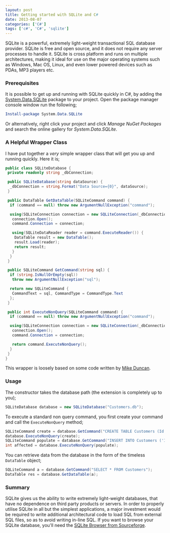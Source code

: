 ```yaml
---
layout: post
title: Getting started with SQLite and C#
date: 2013-08-07
categories: ['C#']
tags: ['c#', 'C#', 'sqlite']
---
```


SQLite is a powerful, extremely light-weight transactional SQL database provider. SQLite is free and open source, and it does not require any server processes to handle it. SQLite is cross platform and runs on multiple architectures, making it ideal for use on the major operating systems such as Windows, Mac OS, Linux, and even lower powered devices such as PDAs, MP3 players etc.

### **Prerequisites**

It is possible to get up and running with SQLite quickly in C#, by adding the [System.Data.SQLite](http://www.nuget.org/packages/System.Data.SQLite 'System.Data.SQLite') package to your project. Open the package manager console window run the following;

```powershell
Install-package System.Data.SQLite
```

Or alternatively, right click your project and click _Manage NuGet Packages_ and search the online gallery for _System.Data.SQLite_.

### **A Helpful Wrapper Class**

I have put together a _very_ simple wrapper class that will get you up and running quickly. Here it is;

```csharp
public class SQLiteDatabase {
 private readonly string _dbConnection;

 public SQLiteDatabase(string dataSource) {
  _dbConnection = string.Format("Data Source={0}", dataSource);
 }

 public DataTable GetDataTable(SQLiteCommand command) {
  if (command == null) throw new ArgumentNullException("command");

  using(SQLiteConnection connection = new SQLiteConnection(_dbConnection)) {
   connection.Open();
   command.Connection = connection;

   using(SQLiteDataReader reader = command.ExecuteReader()) {
    DataTable result = new DataTable();
    result.Load(reader);
    return result;
   }
  }
 }

 public SQLiteCommand GetCommand(string sql) {
  if (string.IsNullOrEmpty(sql))
   throw new ArgumentNullException("sql");

  return new SQLiteCommand {
   CommandText = sql, CommandType = CommandType.Text
  };
 }

 public int ExecuteNonQuery(SQLiteCommand command) {
  if (command == null) throw new ArgumentNullException("command");

  using(SQLiteConnection connection = new SQLiteConnection(_dbConnection)) {
   connection.Open();
   command.Connection = connection;

   return command.ExecuteNonQuery();
  }
 }
}
```

This wrapper is loosely based on some code written by [Mike Duncan](http://www.mikeduncan.com/ 'Mike Duncan').

### **Usage**

The constructor takes the database path (the extension is completely up to you);

```csharp
SQLiteDatabase database = new SQLiteDatabase("Customers.db");
```

To execute a standard non query command, you first create your command and call the `ExecuteNonQuery` method;

```csharp
SQLiteCommand create = database.GetCommand("CREATE TABLE Customers (Id int PRIMARY KEY, Name nvarchar(256), Address nvarchar(256), PostCode nvarchar(256))");
database.ExecuteNonQuery(create);
SQLiteCommand populate = database.GetCommand("INSERT INTO Customers ('Id', 'Name', 'Address', 'PostCode') VALUES (1, 'Jon Preece', 'My House', 'NN11NN')");
int affected = database.ExecuteNonQuery(populate);
```

You can retrieve data from the database in the form of the timeless `DataTable` object;

```csharp
SQLiteCommand a = database.GetCommand("SELECT * FROM Customers");
DataTable res = database.GetDataTable(a);
```

### **Summary**

SQLite gives us the ability to write extremely light-weight databases, that have no dependence on third party products or servers. In order to properly utilise SQLite in all but the simplest applications, a major investment would be required to write additional architectural code to load SQL from external SQL files, so as to avoid writing in-line SQL. If you want to browse your SQLite database, you'll need the [SQLite Browser from Sourceforge](http://sourceforge.net/projects/sqlitebrowser/ 'SQLite Browser').
